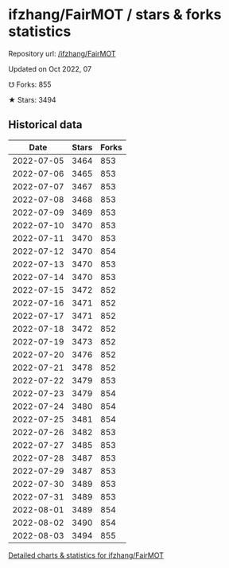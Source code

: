 # ifzhang/FairMOT / stars & forks statistics

Repository url: [/ifzhang/FairMOT](https://github.com/ifzhang/FairMOT)

Updated on Oct 2022, 07

☋ Forks: 855

★ Stars: 3494

## Historical data
| Date | Stars | Forks |
|------|-------|-------|
| 2022-07-05 | 3464 | 853 | 
| 2022-07-06 | 3465 | 853 | 
| 2022-07-07 | 3467 | 853 | 
| 2022-07-08 | 3468 | 853 | 
| 2022-07-09 | 3469 | 853 | 
| 2022-07-10 | 3470 | 853 | 
| 2022-07-11 | 3470 | 853 | 
| 2022-07-12 | 3470 | 854 | 
| 2022-07-13 | 3470 | 853 | 
| 2022-07-14 | 3470 | 853 | 
| 2022-07-15 | 3472 | 852 | 
| 2022-07-16 | 3471 | 852 | 
| 2022-07-17 | 3471 | 852 | 
| 2022-07-18 | 3472 | 852 | 
| 2022-07-19 | 3473 | 852 | 
| 2022-07-20 | 3476 | 852 | 
| 2022-07-21 | 3478 | 852 | 
| 2022-07-22 | 3479 | 853 | 
| 2022-07-23 | 3479 | 854 | 
| 2022-07-24 | 3480 | 854 | 
| 2022-07-25 | 3481 | 854 | 
| 2022-07-26 | 3482 | 853 | 
| 2022-07-27 | 3485 | 853 | 
| 2022-07-28 | 3487 | 853 | 
| 2022-07-29 | 3487 | 853 | 
| 2022-07-30 | 3489 | 853 | 
| 2022-07-31 | 3489 | 853 | 
| 2022-08-01 | 3489 | 854 | 
| 2022-08-02 | 3490 | 854 | 
| 2022-08-03 | 3494 | 855 | 


[Detailed charts & statistics for ifzhang/FairMOT](https://reviewgithub.com/rep/ifzhang/FairMOT)
